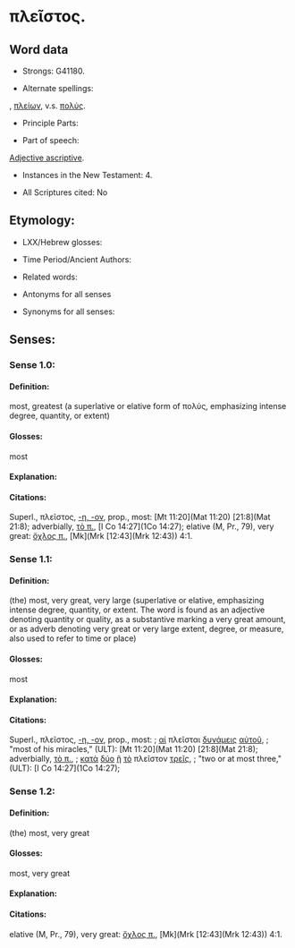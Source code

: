# πλεῖστος.

<!-- Status: S2=NeedsReview -->
<!-- Lexica used for edits: BDAG, FFM, LN, A-S -->

## Word data

* Strongs: G41180.

* Alternate spellings:

, [πλείων](), v.s. [πολύς]().

* Principle Parts: 


* Part of speech: 

[Adjective ascriptive](http://ugg.readthedocs.io/en/latest/adjective_ascriptive.html).

* Instances in the New Testament: 4.

* All Scriptures cited: No

## Etymology: 


* LXX/Hebrew glosses: 


* Time Period/Ancient Authors: 


* Related words: 

* Antonyms for all senses

* Synonyms for all senses: 


## Senses: 

### Sense  1.0: 

#### Definition: 

most, greatest (a superlative or elative form of πολύς, emphasizing intense degree, quantity, or extent)

#### Glosses:

most

#### Explanation:


#### Citations:

Superl., πλεῖστος, [-η, -ον](), prop., most: [Mt 11:20](Mat 11:20) [21:8](Mat 21:8); adverbially, [τὸ π.](), [I Co 14:27](1Co 14:27); elative (M, Pr., 79), very great: [ὄχλος π.](), [Mk](Mrk [12:43](Mrk 12:43)) 4:1.

### Sense  1.1: 

#### Definition: 

(the) most, very great, very large (superlative or elative, emphasizing intense degree, quantity, or extent.  The word is found as an adjective denoting quantity or quality, as a substantive marking a very great amount, or as adverb denoting very great or very large extent, degree, or measure, also used to refer to time or place)

#### Glosses:

most

#### Explanation:


#### Citations: 

Superl., πλεῖστος, [-η, -ον](), prop., most: 
; [αἱ](../G35880/01.md) πλεῖσται [δυνάμεις](../G14110/01.md) [αὐτοῦ](../G08460/01.md),
; "most of his miracles," (ULT):
[Mt 11:20](Mat 11:20) [21:8](Mat 21:8); adverbially, [τὸ π.](), 
; [κατὰ](../G25960/01.md) [δύο](../G14170/01.md) [ἢ](../G22280/01.md) [τὸ](../G35880/01.md) πλεῖστον [τρεῖς](../G51400/01.md),
; "two or at most three," (ULT):
[I Co 14:27](1Co 14:27);

### Sense  1.2: 

#### Definition: 

(the) most, very great

#### Glosses: 

most, very great

#### Explanation: 


#### Citations: 

elative (M, Pr., 79), very great: [ὄχλος π.](), [Mk](Mrk [12:43](Mrk 12:43)) 4:1.